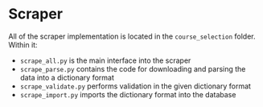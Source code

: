 # Scraper

All of the scraper implementation is located in the `course_selection` folder. Within it:

* `scrape_all.py` is the main interface into the scraper
* `scrape_parse.py` contains the code for downloading and parsing the data into a dictionary format
* `scrape_validate.py` performs validation in the given dictionary format
* `scrape_import.py` imports the dictionary format into the database
